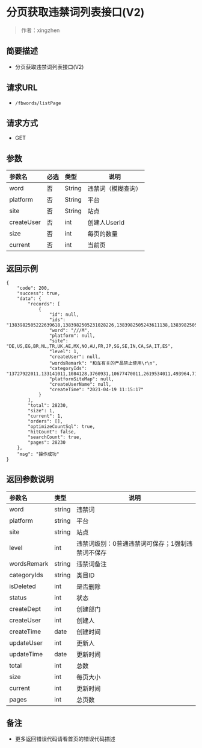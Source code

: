 # 分页获取违禁词列表接口(V2)

> 作者：xingzhen

## 简要描述

- 分页获取违禁词列表接口(V2)

## 请求URL
- `/fbwords/listPage `
  
## 请求方式
- GET 

## 参数

|参数名|必选|类型|说明|
|:----    |:---|:----- |-----   |
|word |否  |String |违禁词（模糊查询）   |
|platform |否  |String |平台   |
|site |否  |String |站点   |
|createUser |否  |int |创建人UserId   |
|size |否  |int |每页的数量   |
|current |否  |int |当前页   |

## 返回示例 

``` 
{
    "code": 200,
    "success": true,
    "data": {
        "records": [
            {
                "id": null,
                "ids": "1383982505222639618,1383982505231028226,1383982505243611138,1383982505251999745,1383982505264582658,1383982505272971266,1383982505281359874,1383982505293942786,1383982505302331394,1383982505310720001,1383982505314914306,1383982505323302914,1383982505331691522,1383982505340080130,1383982505352663041,1383982505361051649,1383982505369440258,1383982505382023170,1383982505390411777,1383982505398800386",
                "word": "///M",
                "platform": null,
                "site": "DE,US,EG,BR,NL,TR,UK,AE,MX,NO,AU,FR,JP,SG,SE,IN,CA,SA,IT,ES",
                "level": 1,
                "createUser": null,
                "wordsRemark": "和车有关的产品禁止使用\r\n",
                "categoryIds": "13727922011,133141011,1084128,3760931,10677470011,2619534011,493964,7141124011,468240,16310161,2617942011,2619526011,1063498,14297979011,11965861,11055981,10304191,15690151,491286,9013972011,11846801,4991426011,2335753011,7921653011,3238155011,165795011,16333373011,165797011,9209898011,2625374011,3375301,16310211",
                "platformSiteMap": null,
                "createUserName": null,
                "createTime": "2021-04-19 11:15:17"
            }
        ],
        "total": 28230,
        "size": 1,
        "current": 1,
        "orders": [],
        "optimizeCountSql": true,
        "hitCount": false,
        "searchCount": true,
        "pages": 28230
    },
    "msg": "操作成功"
}
```

## 返回参数说明 

|参数名|类型|说明|
|:-----  |:-----|-----                           |
|word |string |违禁词   |
|platform |string | 平台    |
|site    |string | 站点    |
|level    |int | 违禁词级别：0普通违禁词可保存；1强制违禁词不保存    |
|wordsRemark |  string | 违禁词备注    |
|categoryIds|    string | 类目ID    |
|isDeleted|    int | 是否删除    |
|status|    int | 状态    |
|createDept|    int | 创建部门    |
|createUser|    int | 创建人    |
|createTime|    date | 创建时间    |
|updateUser|    int | 更新人    |
|updateTime|    date | 更新时间    |
|total|    int | 总数    |
|size|    int | 每页大小    |
|current|    int | 更新时间    |
|pages|    int | 总页数    |




## 备注

- 更多返回错误代码请看首页的错误代码描述